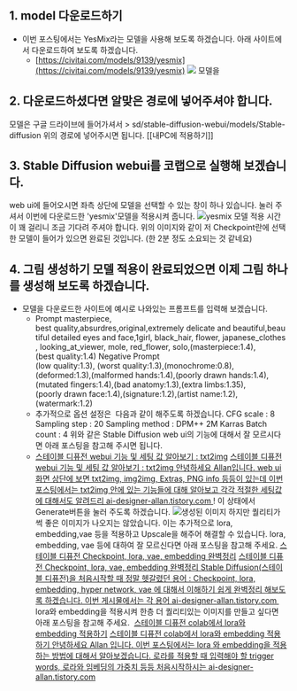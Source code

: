 ## 1. model 다운로드하기 
- 이번 포스팅에서는 YesMix라는 모델을 사용해 보도록 하겠습니다. 아래 사이트에서 다운로드하여 보도록 하겠습니다. 
	- [https://civitai.com/models/9139/yesmix](https://civitai.com/models/9139/yesmix) 
![](https://scrap.kakaocdn.net/dn/Tn4Pi/hyRTNfMon4/y2lgw2UFV2dRkKcy5b5Chk/img.jpg?width=640&height=960&face=84_301_453_704,https://scrap.kakaocdn.net/dn/c4KIVG/hyRTU0hi76/2MjVjfuD1KNLjGOOL7MHNk/img.jpg?width=640&height=960&face=84_301_453_704,https://scrap.kakaocdn.net/dn/di0XYt/hyRTIrZ3KX/yoNkYrkJ9kqNthFe9w4t5K/img.jpg?width=400&height=600&face=171_74_253_163) 모델을 

## 2. 다운로드하셨다면 알맞은 경로에 넣어주셔야 합니다. 
모델은 구글 드라이브에 들어가셔서 > sd/stable-diffusion-webui/models/Stable-diffusion 위의 경로에 넣어주시면 됩니다. [[내PC에 적용하기]]
## 3. Stable Diffusion webui를 코랩으로 실행해 보겠습니다.
web ui에 들어오시면 좌측 상단에 모델을 선택할 수 있는 창이 하나 있습니다. 눌러 주셔서 이번에 다운로드한 'yesmix'모델을 적용시켜 줍니다. ![yesmix 모델 적용](https://img1.daumcdn.net/thumb/R1280x0/?scode=mtistory2&fname=https%3A%2F%2Fblog.kakaocdn.net%2Fdn%2Fbrt3TO%2Fbtr3b0jKsbs%2F2IRsfcGgCuYKuaEPR3Hmb1%2Fimg.png) 시간이 꽤 걸리니 조금 기다려 주셔야 합니다. 위의 이미지와 같이 저 Checkpoint란에 선택한 모델이 들어가 있으면 완료된 것입니다. (한 2분 정도 소요되는 것 같네요) 
## 4. 그림 생성하기 모델 적용이 완료되었으면 이제 그림 하나를 생성해 보도록 하겠습니다. 
- 모델을 다운로드한 사이트에 예시로 나와있는 프롬프트를 입력해 보겠습니다. 
	- Prompt masterpiece, best quality,absurdres,original,extremely delicate and beautiful,beautiful detailed eyes and face,1girl, black\_hair, flower, japanese\_clothes, looking\_at\_viewer, mole, red\_flower, solo,(masterpiece:1.4),(best quality:1.4) Negative Prompt (low quality:1.3), (worst quality:1.3),(monochrome:0.8),(deformed:1.3),(malformed hands:1.4),(poorly drawn hands:1.4),(mutated fingers:1.4),(bad anatomy:1.3),(extra limbs:1.35),(poorly drawn face:1.4),(signature:1.2),(artist name:1.2),(watermark:1.2) 
	- 추가적으로 옵션 설정은  다음과 같이 해주도록 하겠습니다. CFG scale : 8 Sampling step : 20 Sampling method : DPM++ 2M Karras Batch count : 4 위와 같은 Stable Diffusion web ui의 기능에 대해서 잘 모르시다면 아래 포스팅을 참고해 주시면 됩니다. 
	- [스테이블 디퓨전 webui 기능 및 세팅 값 알아보기 : txt2img](https://ai-designer-allan.tistory.com/entry/Stable-Diffusion-%EC%8A%A4%ED%85%8C%EC%9D%B4%EB%B8%94-%EB%94%94%ED%93%A8%EC%A0%84-webui-%EA%B8%B0%EB%8A%A5-%EB%B0%8F-%EC%84%B8%ED%8C%85-%EA%B0%92-%EC%95%8C%EC%95%84%EB%B3%B4%EA%B8%B0-txt2img) [ 스테이블 디퓨전 webui 기능 및 세팅 값 알아보기 : txt2img 안녕하세요 Allan입니다. web ui 화면 상단에 보면 txt2img, img2img, Extras, PNG info 등등이 있는데 이번 포스팅에서는 txt2img 안에 있는 기능들에 대해 알아보고 각각 적절한 세팅값에 대해서도 알려드리 ai-designer-allan.tistory.com ](https://ai-designer-allan.tistory.com/entry/Stable-Diffusion-%EC%8A%A4%ED%85%8C%EC%9D%B4%EB%B8%94-%EB%94%94%ED%93%A8%EC%A0%84-webui-%EA%B8%B0%EB%8A%A5-%EB%B0%8F-%EC%84%B8%ED%8C%85-%EA%B0%92-%EC%95%8C%EC%95%84%EB%B3%B4%EA%B8%B0-txt2img)!
[](https://scrap.kakaocdn.net/dn/cFuBOP/hyRSO1JUux/amtD4KfTbWFoYqlnkSl6f0/img.png?width=800&height=380&face=0_0_800_380,https://scrap.kakaocdn.net/dn/hxqDT/hyRTVdSEG7/rCGrzNR3178gpzDIkCPRa1/img.png?width=800&height=380&face=0_0_800_380,https://scrap.kakaocdn.net/dn/umR0W/hyRTSOYLn9/D1OdooWvwxMhYO2QIKgSE0/img.png?width=1895&height=901&face=0_0_1895_901) 이 상태에서 Generate버튼을 눌러 주도록 하겠습니다. ![생성된 이미지](https://img1.daumcdn.net/thumb/R1280x0/?scode=mtistory2&fname=https%3A%2F%2Fblog.kakaocdn.net%2Fdn%2Fdd3NQ3%2Fbtr3gNwqRZX%2Ft2qM05krHgJqtStddwHq11%2Fimg.png) 
하지만 퀄리티가 썩 좋은 이미지가 나오지는 않았습니다. 이는 추가적으로 lora, embedding,vae 등을 적용하고 Upscale을 해주어 해결할 수 있습니다. lora, embedding, vae 등에 대하여 잘 모르신다면 아래 포스팅을 참고해 주세요. [스테이블 디퓨전 Checkpoint, lora, vae, embedding 완벽정리](https://ai-designer-allan.tistory.com/entry/%EC%8A%A4%ED%85%8C%EC%9D%B4%EB%B8%94-%EB%94%94%ED%93%A8%EC%A0%84-Checkpoint-lora-vae-embedding-%EC%99%84%EB%B2%BD%EC%A0%95%EB%A6%AC) [ 스테이블 디퓨전 Checkpoint, lora, vae, embedding 완벽정리 Stable Diffusion(스테이블 디퓨전)을 처음시작할 때 정말 헷갈렸던 용어 : Checkpoint, lora, embedding, hyper network, vae 에 대해서 이해하기 쉽게 완벽정리 해보도록 하겠습니다. 이번 게시물에서는 각 용어 ai-designer-allan.tistory.com ](https://ai-designer-allan.tistory.com/entry/%EC%8A%A4%ED%85%8C%EC%9D%B4%EB%B8%94-%EB%94%94%ED%93%A8%EC%A0%84-Checkpoint-lora-vae-embedding-%EC%99%84%EB%B2%BD%EC%A0%95%EB%A6%AC)![]() 
lora와 embedding을 적용시켜 한층 더 퀄리티있는 이미지를 만들고 싶다면 아래 포스팅을 참고해 주세요.  [스테이블 디퓨전 colab에서 lora와 embedding 적용하기](https://ai-designer-allan.tistory.com/entry/%EC%8A%A4%ED%85%8C%EC%9D%B4%EB%B8%94-%EB%94%94%ED%93%A8%EC%A0%84-colab%EC%97%90%EC%84%9C-lora%EC%99%80-embedding-%EC%A0%81%EC%9A%A9%ED%95%98%EA%B8%B0) [ 스테이블 디퓨전 colab에서 lora와 embedding 적용하기 안녕하세요 Allan 입니다. 이번 포스팅에서는 lora 와 embedding을 적용하는 방법에 대해서 알아보겠습니다. 로라를 적용할 때 입력해야 할 trigger words, 로라와 임베딩의 가중치 등등 처음시작하시는 ai-designer-allan.tistory.com ](https://ai-designer-allan.tistory.com/entry/%EC%8A%A4%ED%85%8C%EC%9D%B4%EB%B8%94-%EB%94%94%ED%93%A8%EC%A0%84-colab%EC%97%90%EC%84%9C-lora%EC%99%80-embedding-%EC%A0%81%EC%9A%A9%ED%95%98%EA%B8%B0)